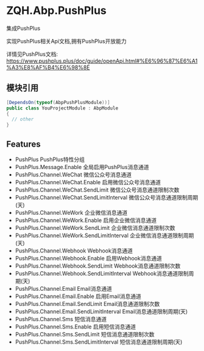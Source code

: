 # ZQH.Abp.PushPlus

集成PushPlus  

实现PushPlus相关Api文档,拥有PushPlus开放能力  

详情见PushPlus文档: https://www.pushplus.plus/doc/guide/openApi.html#%E6%96%87%E6%A1%A3%E8%AF%B4%E6%98%8E  

## 模块引用

```csharp
[DependsOn(typeof(AbpPushPlusModule))]
public class YouProjectModule : AbpModule
{
  // other
}
```

## Features

* PushPlus										PushPlus特性分组  
* PushPlus.Message.Enable						全局启用PushPlus消息通道  
* PushPlus.Channel.WeChat						微信公众号消息通道	
* PushPlus.Channel.WeChat.Enable				启用微信公众号消息通道	
* PushPlus.Channel.WeChat.SendLimit				微信公众号消息通道限制次数	
* PushPlus.Channel.WeChat.SendLimitInterval		微信公众号消息通道限制周期(天)	
* PushPlus.Channel.WeWork						企业微信消息通道	
* PushPlus.Channel.WeWork.Enable				启用企业微信消息通道	
* PushPlus.Channel.WeWork.SendLimit				企业微信消息通道限制次数	
* PushPlus.Channel.WeWork.SendLimitInterval		企业微信消息通道限制周期(天)	
* PushPlus.Channel.Webhook						Webhook消息通道	
* PushPlus.Channel.Webhook.Enable				启用Webhook消息通道	
* PushPlus.Channel.Webhook.SendLimit			Webhook消息通道限制次数	
* PushPlus.Channel.Webhook.SendLimitInterval	Webhook消息通道限制周期(天)	
* PushPlus.Channel.Email						Email消息通道	
* PushPlus.Channel.Email.Enable					启用Email消息通道	
* PushPlus.Channel.Email.SendLimit				Email消息通道限制次数	
* PushPlus.Channel.Email.SendLimitInterval		Email消息通道限制周期(天)	
* PushPlus.Channel.Sms							短信消息通道	
* PushPlus.Channel.Sms.Enable					启用短信消息通道	
* PushPlus.Channel.Sms.SendLimit				短信消息通道限制次数	
* PushPlus.Channel.Sms.SendLimitInterval		短信消息通道限制周期(天)	
